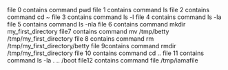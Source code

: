  file 0 contains command pwd
file 1 contains command ls
file 2 contains command cd ~
file 3 contains command ls -l
file 4 contains command ls -la
file 5 contains command ls -nla
file 6 contains command mkdir my_first_directory
file7 contains command mv /tmp/betty /tmp/my_first_directory
file 8 contains command rm /tmp/my_first_directory/betty
file 9contains command rmdir /tmp/my_first_directory
file 10 contains command cd ..
file 11 contains command ls -la . .. /boot
file12 contains command file /tmp/iamafile
